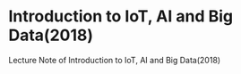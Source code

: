 # Introduction to IoT, AI and Big Data(2018)
Lecture Note of Introduction to IoT, AI and Big Data(2018)
